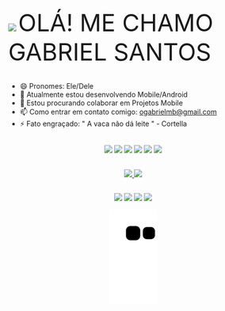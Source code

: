 <div>
  <a href"https://github.com/gabriel23i">
  <img id="icon-detail-preview" width="25" src = "https://c.tenor.com/nebZyl8oN7IAAAAi/wave-hello.gif">
  <font size="7"> OLÁ! ME CHAMO GABRIEL SANTOS </font>  
</div>
 
<br>

- 😄 Pronomes: Ele/Dele
- 🌱 Atualmente estou desenvolvendo Mobile/Android
- 🤝 Estou procurando colaborar em Projetos Mobile
- 📫 Como entrar em contato comigo: ogabrielmb@gmail.com
- ⚡ Fato engraçado: " A vaca não dá leite " - Cortella

##

<div align = "center">
  <img id="icon-detail-preview" width="60" src = "https://cdn.jsdelivr.net/gh/devicons/devicon/icons/android/android-plain.svg?">
  <img id="icon-detail-preview" width="60" src = "https://cdn.jsdelivr.net/gh/devicons/devicon/icons/kotlin/kotlin-original.svg">
  <img src = "https://icongr.am/devicon/javascript-original.svg?size=60&color=0f0f0f">
  <img src = "https://icongr.am/devicon/html5-original.svg?size=60&color=currentColor">
  <img src = "https://icongr.am/devicon/css3-original.svg?size=60&color=currentColor">
  <img id="icon-detail-preview" width="60" src = "https://cdn.jsdelivr.net/gh/devicons/devicon/icons/intellij/intellij-original.svg"
</div>

  ##
  
  <div align = "center">
<a href="https://github.com/gabriel23i">
<img height="180em" src="https://github-readme-stats.vercel.app/api?username=gabriel23i&show_icons=true&theme=blue-green&include_all_commits=true&count_private=true">
<img height="180em" src="https://github-readme-stats.vercel.app/api/top-langs/?username=gabriel23i&layout=compact&langs_count=16&theme=blue-green">
</div>
  
  ##
  
<div align = "center">
 <a href"mailto:ogabrielmb@gmail.com" target="_blank"> <img src = "https://img.shields.io/badge/Gmail-D14836?style=for-the-badge&logo=gmail&logoColor=white" target="_blank"></a>
 <a href"https://www.linkedin.com/in/gabriel-santos-23352a20a/" target="_blank"> <img src = "https://img.shields.io/badge/LinkedIn-0077B5?style=for-the-badge&logo=linkedin&logoColor=white" target="_blank"></a>
 <a href"https://discord.com/channels/@GabrielSS#1784" target="_blank"> <img src = "https://img.shields.io/badge/Discord-7289DA?style=for-the-badge&logo=discord&logoColor=white"  target="_blank"></a>
 <a href"https://t.me/@Ogabrielmb" target="_blank"> <img src = "https://img.shields.io/badge/Telegram-2CA5E0?style=for-the-badge&logo=telegram&logoColor=white"  target="_blank"></a>

![Snake animation](https://github.com/Gabriel23i/Gabriel23i/blob/output/github-contribution-grid-snake.svg)

</div>   


    
